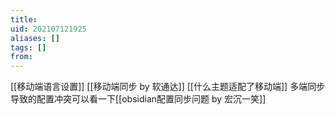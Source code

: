```yaml
---
title: 
uid: 202107121925
aliases: []
tags: []
from: 
---
```


[[移动端语言设置]]
[[移动端同步 by 软通达]]
[[什么主题适配了移动端]]
多端同步导致的配置冲突可以看一下[[obsidian配置同步问题 by 宏沉一笑]]